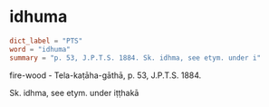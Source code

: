# idhuma

``` toml
dict_label = "PTS"
word = "idhuma"
summary = "p. 53, J.P.T.S. 1884. Sk. idhma, see etym. under i"
```

fire\-wood \- Tela\-kaṭāha\-gāthā, p. 53, J.P.T.S. 1884.

Sk. idhma, see etym. under iṭṭhakā

